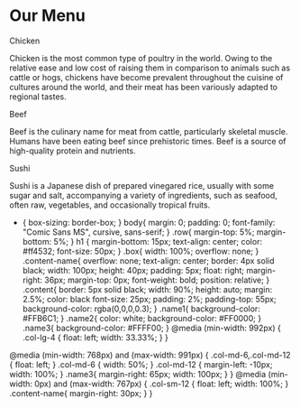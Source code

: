 <!--# Module2-Assignment-->
<!DOCTYPE html>
<html>
<head>
<title>Responsive Layout</title>
<meta name="viewport" content="width=device-width, initial-scale=1">
<link rel="stylesheet" type="text/css" href="Stylle.css">
</head>
<body>
<h1>Our Menu</h1>
<div class="col-lg-4 col-md-6 col-sm-12">
<div class="box">
<p class="content-name name1">Chicken</p>
<p class="content">Chicken is the most common type of poultry in the world. Owing to the relative ease and low cost of raising them in comparison to animals such as cattle or hogs, chickens have become prevalent throughout the cuisine of cultures around the world, and their meat has been variously adapted to regional tastes.</p>
</div>
</div>
<div class="col-lg-4 col-md-6 col-sm-12">
<div class="box">
<p class="content-name name2">Beef</p>
<p class="content">Beef is the culinary name for meat from cattle, particularly skeletal muscle. Humans have been eating beef since prehistoric times. Beef is a source of high-quality protein and nutrients.
		</p>
</div>
</div>
<div class="col-lg-4 col-md-12 col-sm-12">
<div class="box">
<p class="content-name name3">Sushi</p>
<p class="content">Sushi is a Japanese dish of prepared vinegared rice, usually with some sugar and salt, accompanying a variety of ingredients, such as seafood, often raw, vegetables, and occasionally tropical fruits.
		</p>
</div>	
</div>
</body>
</html>


* {
box-sizing: border-box;
}
body{
margin: 0;
padding: 0;
font-family: "Comic Sans MS", cursive, sans-serif;
}
.row{
margin-top: 5%;
margin-bottom: 5%;
}
h1 {
margin-bottom: 15px;
text-align: center;
color: #ff4532;
font-size: 50px;
}
.box{
width: 100%;
overflow: none;
}
.content-name{
overflow: none;
text-align: center;
border: 4px solid black;
width: 100px;
height: 40px;
padding: 5px;
float: right;
margin-right: 36px;
margin-top: 0px;
font-weight: bold;
position: relative;
}
.content{
border: 5px solid black;
width: 90%;
height: auto;
margin: 2.5%;
color: black
font-size: 25px;
padding: 2%;
padding-top: 55px;
background-color: rgba(0,0,0,0.3);
}
.name1{
background-color: #FFB6C1;
}
.name2{
color: white;
background-color: #FF0000;
}
.name3{
background-color: #FFFF00;
}
@media (min-width: 992px) {
.col-lg-4 {
float: left;
width: 33.33%;
}
}

@media (min-width: 768px) and (max-width: 991px) {
.col-md-6,.col-md-12 {
float: left;
}
.col-md-6 {
width: 50%;
}
.col-md-12 {
margin-left: -10px;
width: 100%;
}
.name3{
margin-right: 65px;
width: 100px;
}
}
@media (min-width: 0px) and (max-width: 767px) {
.col-sm-12 {
float: left;
width: 100%;
}
.content-name{
margin-right: 30px;
}
}

